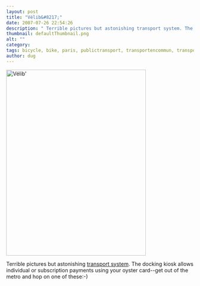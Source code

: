 ```yaml
---
layout: post
title: "Vélib&#8217;"
date: 2007-07-26 22:54:26
description: " Terrible pictures but astonishing transport system. The docking kiosk allows individual or subscription payments using your oyster card&#8212;get out of the metro and hop on one of these -- -)&#8230;"
thumbnail: defaultThumbnail.png
alt: ""
category: 
tags: bicycle, bike, paris, publictransport, transportencommun, transportsencommun, velib, velo
author: dug
---
```


<p><a href="http://flickr.com/photos/bozo/sets/72157601024413960/show/" title="Photo Sharing"><img src="http://farm2.static.flickr.com/1042/908197221_609afc1c83.jpg" width="375" height="500" alt="Vélib'" /></a></p>

<p>Terrible pictures but astonishing <a title="Paris - Vélib - location de vélos à Paris" href="http://www.velib.paris.fr/">transport system</a>. The docking kiosk allows individual or subscription payments using your oyster card--get out of the metro and hop on one of these:-)</p>

